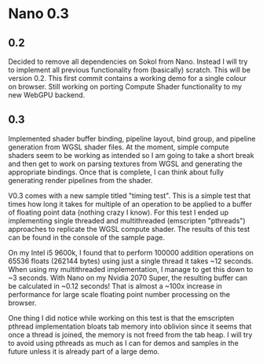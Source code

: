 # Nano 0.3


## 0.2
Decided to remove all dependencies on Sokol from Nano. Instead I will try to implement all previous functionality from (basically) scratch. This will be version 0.2. This first commit contains a working demo for a single colour on browser. Still working on porting Compute Shader functionality to my new WebGPU backend.

## 0.3 
Implemented shader buffer binding, pipeline layout, bind group, and pipeline generation from WGSL shader files. At the moment, simple compute shaders seem to be working as intended so I am going to take a short break and then get to work on parsing textures from WGSL and generating the appropriate bindings. Once that is complete, I can think about fully generating render pipelines from the shader.

V0.3 comes with a new sample titled "timing test". This is a simple test that times how long it takes for multiple of an operation to be applied to a buffer of floating point data (nothing crazy I know). For this test I ended up implementing single threaded and multithreaded (emscripten "pthreads") approaches to replicate the WGSL compute shader. The results of this test can be found in the console of the sample page.

On my Intel i5 9600k, I found that to perform 100000 addition operations on 65536 floats (262144 bytes) using just a single thread it takes \~12 seconds. When using my multithreaded implementation, I manage to get this down to \~3 seconds. With Nano on my Nvidia 2070 Super, the resulting buffer can be calculated in \~0.12 seconds! That is almost a \~100x increase in performance for large scale floating point number processing on the browser.

One thing I did notice while working on this test is that the emscripten pthread implementation bloats tab memory into oblivion since it seems that once a thread is joined, the memory is not freed from the tab heap. I will try to avoid using pthreads as much as I can for demos and samples in the future unless it is already part of a large demo.
